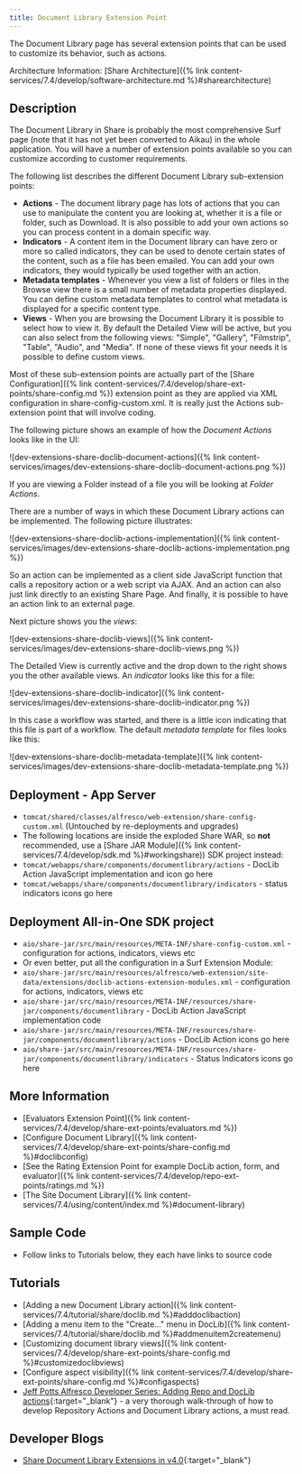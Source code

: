 ```yaml
---
title: Document Library Extension Point
---
```


The Document Library page has several extension points that can be used to customize its behavior, such as actions.

Architecture Information: [Share Architecture]({% link content-services/7.4/develop/software-architecture.md %}#sharearchitecture)

## Description

The Document Library in Share is probably the most comprehensive Surf page (note that it has not yet been converted to 
Aikau) in the whole application. You will have a number of extension points available so you can customize according to 
customer requirements.

The following list describes the different Document Library sub-extension points:

* **Actions** - The document library page has lots of actions that you can use to manipulate the content you are looking at, whether it is a file or folder, such as Download. It is also possible to add your own actions so you can process content in a domain specific way.
* **Indicators** - A content item in the Document library can have zero or more so called indicators, they can be used to denote certain states of the content, such as a file has been emailed. You can add your own indicators, they would typically be used together with an action.
* **Metadata templates** - Whenever you view a list of folders or files in the Browse view there is a small number of metadata properties displayed. You can define custom metadata templates to control what metadata is displayed for a specific content type.
* **Views** - When you are browsing the Document Library it is possible to select how to view it. By default the Detailed View will be active, but you can also select from the following views: "Simple", "Gallery", "Filmstrip", "Table", "Audio", and "Media". If none of these views fit your needs it is possible to define custom views.

Most of these sub-extension points are actually part of the [Share Configuration]({% link content-services/7.4/develop/share-ext-points/share-config.md %}) 
extension point as they are applied via XML configuration in share-config-custom.xml. It is really just the Actions 
sub-extension point that will involve coding.

The following picture shows an example of how the *Document Actions* looks like in the UI:

![dev-extensions-share-doclib-document-actions]({% link content-services/images/dev-extensions-share-doclib-document-actions.png %})

If you are viewing a Folder instead of a file you will be looking at *Folder Actions*.

There are a number of ways in which these Document Library actions can be implemented. The following picture illustrates:

![dev-extensions-share-doclib-actions-implementation]({% link content-services/images/dev-extensions-share-doclib-actions-implementation.png %})

So an action can be implemented as a client side JavaScript function that calls a repository action or a web script via 
AJAX. And an action can also just link directly to an existing Share Page. And finally, it is possible to have an action 
link to an external page.

Next picture shows you the *views*:

![dev-extensions-share-doclib-views]({% link content-services/images/dev-extensions-share-doclib-views.png %})

The Detailed View is currently active and the drop down to the right shows you the other available views. An *indicator* looks like this for a file:

![dev-extensions-share-doclib-indicator]({% link content-services/images/dev-extensions-share-doclib-indicator.png %})

In this case a workflow was started, and there is a little icon indicating that this file is part of a workflow. The default *metadata template* for files looks like this:

![dev-extensions-share-doclib-metadata-template]({% link content-services/images/dev-extensions-share-doclib-metadata-template.png %})

## Deployment - App Server

* `tomcat/shared/classes/alfresco/web-extension/share-config-custom.xml` (Untouched by re-deployments and upgrades)
* The following locations are inside the exploded Share WAR, so **not** recommended, use a [Share JAR Module]({% link content-services/7.4/develop/sdk.md %}#workingshare)) SDK project instead:
* `tomcat/webapps/share/components/documentlibrary/actions` - DocLib Action JavaScript implementation and icon go here
* `tomcat/webapps/share/components/documentlibrary/indicators` - status indicators icons go here

## Deployment All-in-One SDK project

* `aio/share-jar/src/main/resources/META-INF/share-config-custom.xml` - configuration for actions, indicators, views etc
* Or even better, put all the configuration in a Surf Extension Module:
* `aio/share-jar/src/main/resources/alfresco/web-extension/site-data/extensions/doclib-actions-extension-modules.xml` - configuration for actions, indicators, views etc
* `aio/share-jar/src/main/resources/META-INF/resources/share-jar/components/documentlibrary` - DocLib Action JavaScript implementation code
* `aio/share-jar/src/main/resources/META-INF/resources/share-jar/components/documentlibrary/actions` - DocLib Action icons go here
* `aio/share-jar/src/main/resources/META-INF/resources/share-jar/components/documentlibrary/indicators` - Status Indicators icons go here

## More Information

* [Evaluators Extension Point]({% link content-services/7.4/develop/share-ext-points/evaluators.md %})
* [Configure Document Library]({% link content-services/7.4/develop/share-ext-points/share-config.md %}#doclibconfig)
* [See the Rating Extension Point for example DocLib action, form, and evaluator]({% link content-services/7.4/develop/repo-ext-points/ratings.md %})
* [The Site Document Library]({% link content-services/7.4/using/content/index.md %}#document-library)

## Sample Code

* Follow links to Tutorials below, they each have links to source code

## Tutorials

* [Adding a new Document Library action]({% link content-services/7.4/tutorial/share/doclib.md %}#adddoclibaction)
* [Adding a menu item to the "Create..." menu in DocLib]({% link content-services/7.4/tutorial/share/doclib.md %}#addmenuitem2createmenu)
* [Customizing document library views]({% link content-services/7.4/develop/share-ext-points/share-config.md %}#customizedoclibviews)
* [Configure aspect visibility]({% link content-services/7.4/develop/share-ext-points/share-config.md %}#configaspects)
* [Jeff Potts Alfresco Developer Series: Adding Repo and DocLib actions](http://ecmarchitect.com/alfresco-developer-series-tutorials/actions/tutorial/tutorial.html){:target="_blank"} - a very thorough walk-through of how to develop Repository Actions and Document Library actions, a must read.

## Developer Blogs

* [Share Document Library Extensions in v4.0](https://hub.alfresco.com/t5/alfresco-content-services-blog/share-document-library-extensions-in-v4-0/ba-p/287620){:target="_blank"}
